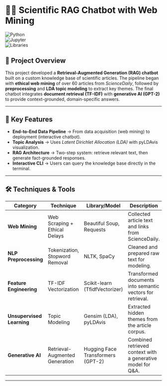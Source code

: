 # 🔬🤖 Scientific RAG Chatbot with Web Mining  

![Python](https://img.shields.io/badge/Python-3.10%2B-blue)  
![Jupyter](https://img.shields.io/badge/Notebook-Jupyter-orange)  
![Libraries](https://img.shields.io/badge/Libraries-BeautifulSoup4%2C%20scikit--learn%2C%20transformers%2C%20gensim%2C%20NLTK%2C%20SpaCy-green)  

## 📌 Project Overview  
This project developed a **Retrieval-Augmented Generation (RAG) chatbot** built on a custom knowledge base of scientific articles. The pipeline began with **ethical web mining** of over 60 articles from *ScienceDaily*, followed by **preprocessing** and **LDA topic modeling** to extract key themes. The final chatbot integrates **document retrieval (TF-IDF)** with **generative AI (GPT-2)** to provide context-grounded, domain-specific answers.  

---

## 🚀 Key Features  
- **End-to-End Data Pipeline** → From data acquisition (web mining) to deployment (interactive chatbot).  
- **Topic Analysis** → Uses *Latent Dirichlet Allocation (LDA)* with pyLDAvis visualization.  
- **RAG Architecture** → Two-step system: retrieve relevant text, then generate fact-grounded responses.  
- **Interactive CLI** → Users can query the knowledge base directly in the terminal.  

---

## 🛠️ Techniques & Tools  

| Category            | Technique                         | Library/Model                  | Description |
|---------------------|-----------------------------------|--------------------------------|-------------|
| **Web Mining**      | Web Scraping + Ethical Delays     | Beautiful Soup, Requests       | Collected article text and links from ScienceDaily. |
| **NLP Preprocessing** | Tokenization, Stopword Removal   | NLTK, SpaCy                    | Cleaned and prepared raw text for modeling. |
| **Feature Engineering** | TF-IDF Vectorization            | Scikit-learn (TfidfVectorizer) | Transformed documents into semantic vectors for retrieval. |
| **Unsupervised Learning** | Topic Modeling                 | Gensim (LDA), pyLDAvis         | Extracted hidden themes from the article corpus. |
| **Generative AI**   | Retrieval-Augmented Generation    | Hugging Face Transformers (GPT-2) | Combined retrieved context with a generative model for Q&A. |

---


